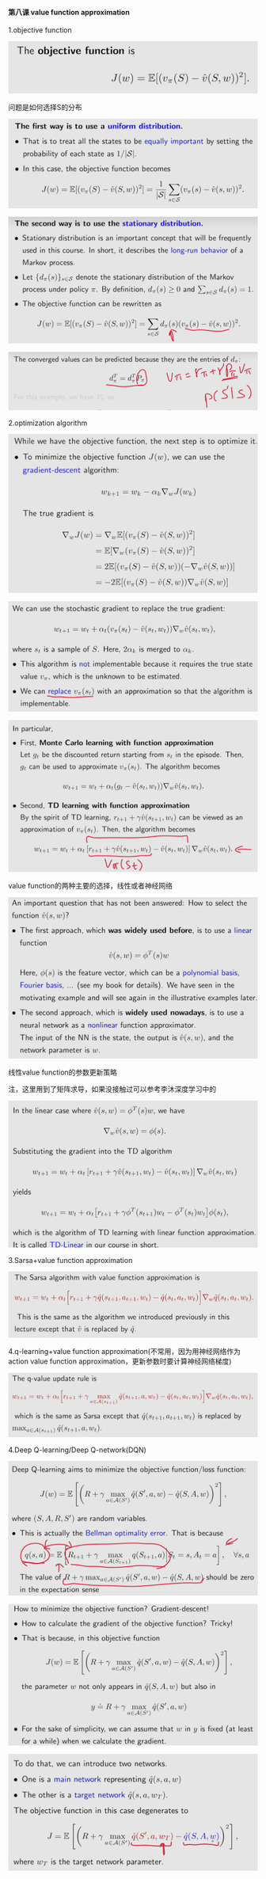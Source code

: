 #### 第八课 value function approximation

1.objective function

![bd36a3d46334c5ec705797945ce2db52](assets/bd36a3d46334c5ec705797945ce2db52.png)

问题是如何选择S的分布

![80fe31a887cb110af2aa05fedd9f4d9a](assets/80fe31a887cb110af2aa05fedd9f4d9a.png)

![10df5d2bcb9f753cc5749fbcee110a52](assets/10df5d2bcb9f753cc5749fbcee110a52.png)

![cbe1d40dc15a31e57fc77c6e0aa10ebf](assets/cbe1d40dc15a31e57fc77c6e0aa10ebf.png)

2.optimization algorithm

![e08339188561e815aa94fae7ae00e596](assets/e08339188561e815aa94fae7ae00e596.png)

![51a9be804f47869df365d1884e1c8d7d](assets/51a9be804f47869df365d1884e1c8d7d.png)

![9c3cebb781d536cb6650ef7fe2b339ca](assets/9c3cebb781d536cb6650ef7fe2b339ca.png)

value function的两种主要的选择，线性或者神经网络

![ec9a5604e9b3946ba4230b96f6cfd434](assets/ec9a5604e9b3946ba4230b96f6cfd434.png)

线性value function的参数更新策略

注，这里用到了矩阵求导，如果没接触过可以参考李沐深度学习中的

[一节课]: https://www.bilibili.com/video/BV1eZ4y1w7PY

![f00299927d84f90e3f108052c0b4a94d](assets/f00299927d84f90e3f108052c0b4a94d.png)

3.Sarsa+value function approximation

![0aff6cf137ced7dc69471cf940f9ea96](assets/0aff6cf137ced7dc69471cf940f9ea96.png)

4.q-learning+value function approximation(不常用，因为用神经网络作为action value function approximation，更新参数时要计算神经网络梯度)

![f5d8bc2405bc7416b1fcef061ed3c0c6](assets/f5d8bc2405bc7416b1fcef061ed3c0c6.png)

4.Deep Q-learning/Deep Q-network(DQN)

![8dd710d93468792d41dfdc7713eec7ed](assets/8dd710d93468792d41dfdc7713eec7ed.png)

![4930a509f4c6bb9f0a52f8def14c7cf0](assets/4930a509f4c6bb9f0a52f8def14c7cf0.png)

![9c14af6667a97159c3845a8b16c5d6ee](assets/9c14af6667a97159c3845a8b16c5d6ee.png)
